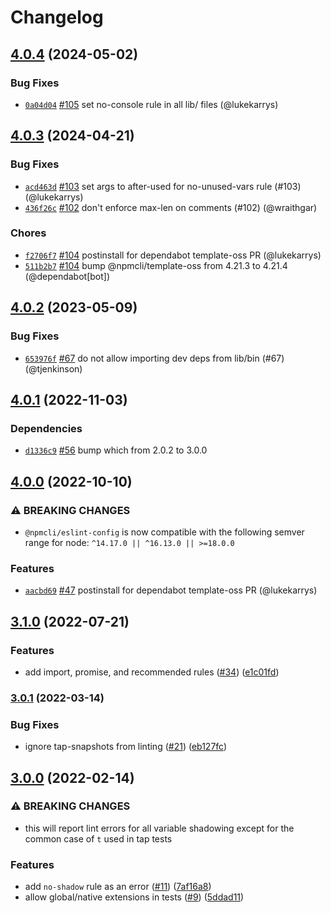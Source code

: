 # Changelog

## [4.0.4](https://github.com/npm/eslint-config/compare/v4.0.3...v4.0.4) (2024-05-02)

### Bug Fixes

* [`0a04d04`](https://github.com/npm/eslint-config/commit/0a04d043f34cd741e325dc567a20ebc32313fc65) [#105](https://github.com/npm/eslint-config/pull/105) set no-console rule in all lib/ files (@lukekarrys)

## [4.0.3](https://github.com/npm/eslint-config/compare/v4.0.2...v4.0.3) (2024-04-21)

### Bug Fixes

* [`acd463d`](https://github.com/npm/eslint-config/commit/acd463dfb7637118d8d6fe4690d743d17d771d96) [#103](https://github.com/npm/eslint-config/pull/103) set args to after-used for no-unused-vars rule (#103) (@lukekarrys)
* [`436f26c`](https://github.com/npm/eslint-config/commit/436f26cc248b10126abcb992fd9c5b69418d51ca) [#102](https://github.com/npm/eslint-config/pull/102) don't enforce max-len on comments (#102) (@wraithgar)

### Chores

* [`f2706f7`](https://github.com/npm/eslint-config/commit/f2706f72b75d4b59a2cb11c228832d6b4eed8252) [#104](https://github.com/npm/eslint-config/pull/104) postinstall for dependabot template-oss PR (@lukekarrys)
* [`511b2b7`](https://github.com/npm/eslint-config/commit/511b2b7d123e383126b7e719f00f0d72b189c370) [#104](https://github.com/npm/eslint-config/pull/104) bump @npmcli/template-oss from 4.21.3 to 4.21.4 (@dependabot[bot])

## [4.0.2](https://github.com/npm/eslint-config/compare/v4.0.1...v4.0.2) (2023-05-09)

### Bug Fixes

* [`653976f`](https://github.com/npm/eslint-config/commit/653976fcac5fe68e8de292844f95482849b83b46) [#67](https://github.com/npm/eslint-config/pull/67) do not allow importing dev deps from lib/bin (#67) (@tjenkinson)

## [4.0.1](https://github.com/npm/eslint-config/compare/v4.0.0...v4.0.1) (2022-11-03)

### Dependencies

* [`d1336c9`](https://github.com/npm/eslint-config/commit/d1336c9e7ed63325a709992c20884c6f921ee32b) [#56](https://github.com/npm/eslint-config/pull/56) bump which from 2.0.2 to 3.0.0

## [4.0.0](https://github.com/npm/eslint-config/compare/v3.1.0...v4.0.0) (2022-10-10)

### ⚠️ BREAKING CHANGES

* `@npmcli/eslint-config` is now compatible with the following semver range for node: `^14.17.0 || ^16.13.0 || >=18.0.0`

### Features

* [`aacbd69`](https://github.com/npm/eslint-config/commit/aacbd69cc05e6c9b5b9bdf14f8389af65dfceecb) [#47](https://github.com/npm/eslint-config/pull/47) postinstall for dependabot template-oss PR (@lukekarrys)

## [3.1.0](https://github.com/npm/eslint-config/compare/v3.0.1...v3.1.0) (2022-07-21)


### Features

* add import, promise, and recommended rules ([#34](https://github.com/npm/eslint-config/issues/34)) ([e1c01fd](https://github.com/npm/eslint-config/commit/e1c01fd5ab6f53c8d307a00263f5388cee2c194c))

### [3.0.1](https://www.github.com/npm/eslint-config/compare/v3.0.0...v3.0.1) (2022-03-14)


### Bug Fixes

* ignore tap-snapshots from linting ([#21](https://www.github.com/npm/eslint-config/issues/21)) ([eb127fc](https://www.github.com/npm/eslint-config/commit/eb127fc366aadde588e192f6adefd6f224dfb8d1))

## [3.0.0](https://www.github.com/npm/eslint-config/compare/v2.0.0...v3.0.0) (2022-02-14)


### ⚠ BREAKING CHANGES

* this will report lint errors for all variable shadowing except for the common case of `t` used in tap tests

### Features

* add `no-shadow` rule as an error ([#11](https://www.github.com/npm/eslint-config/issues/11)) ([7af16a8](https://www.github.com/npm/eslint-config/commit/7af16a81a2881e22314c3ee2c6036be912e0dc58))
* allow global/native extensions in tests ([#9](https://www.github.com/npm/eslint-config/issues/9)) ([5ddad11](https://www.github.com/npm/eslint-config/commit/5ddad11acbe7bbb9ca5dcca6708c568d59b3492b))
